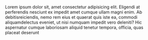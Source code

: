 Lorem ipsum dolor sit, amet consectetur adipisicing elit. Eligendi at perferendis nesciunt ex impedit amet cumque ullam magni enim. Ab debitisreiciendis, nemo rem eius et quaerat quis iste ea, commodi aliquamdelectus eveniet, ut nisi numquam impedit vero deleniti? Hic aspernatur cumque laboriosam aliquid tenetur tempora, officia, quas placeat deserunt